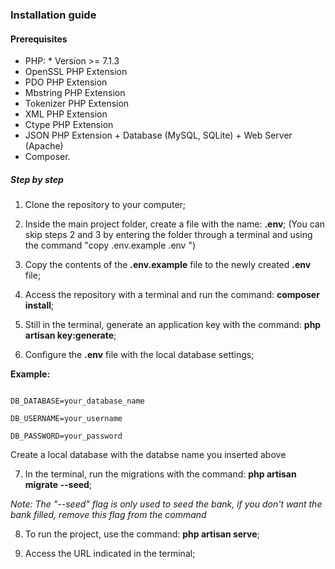 ### Installation guide
#### Prerequisites
* PHP: * Version >= 7.1.3
* OpenSSL PHP Extension
* PDO PHP Extension
* Mbstring PHP Extension
* Tokenizer PHP Extension
* XML PHP Extension
* Ctype PHP Extension
* JSON PHP Extension + Database (MySQL, SQLite) + Web Server (Apache)
* Composer.

##### Step by step

1. Clone the repository to your computer;

2. Inside the main project folder, create a file with the name: **.env**; (You can skip steps 2 and 3 by entering the folder through a terminal and using the command "copy .env.example .env ")

3. Copy the contents of the **.env.example** file to the newly created **.env** file;

4. Access the repository with a terminal and run the command: **composer install**;

5. Still in the terminal, generate an application key with the command: **php artisan key:generate**;

6. Configure the **.env** file with the local database settings;

**Example:**

````

DB_DATABASE=your_database_name

DB_USERNAME=your_username

DB_PASSWORD=your_password

````

Create a local database with the databse name you inserted above
 
7. In the terminal, run the migrations with the command: **php artisan migrate --seed**;

*Note: The "--seed" flag is only used to seed the bank, if you don't want the bank filled, remove this flag from the command*

8. To run the project, use the command: **php artisan serve**;

10. Access the URL indicated in the terminal;
